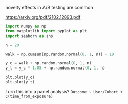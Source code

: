 novelty effects in A/B testing are common

https://arxiv.org/pdf/2102.12893.pdf

```python
import numpy as np
from matplotlib import pyplot as plt
import seaborn as sns

n = 20

walk = np.cumsum(np.random.normal(0, 1, n)) + 10

y_c = walk + np.random.normal(0, 1, n)
y_t = y_c * 1.05 + np.random.normal(0, 1, n)

plt.plot(y_c)
plt.plot(y_t)
```

Turn this into a panel analysis? `Outcome ~ User/Cohort + C(time_from_exposure)`
